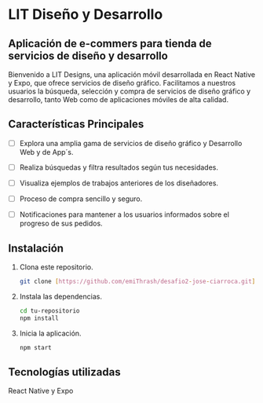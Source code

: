 # LIT Diseño y Desarrollo

## Aplicación de e-commers para tienda de servicios de diseño y desarrollo

Bienvenido a LIT Designs, una aplicación móvil desarrollada en React Native y Expo, que ofrece servicios de diseño gráfico. Facilitamos a nuestros usuarios la búsqueda, selección y compra de servicios de diseño gráfico y desarrollo, tanto Web como de aplicaciones móviles de alta calidad.

## Características Principales

- [ ] Explora una amplia gama de servicios de diseño gráfico y Desarrollo Web y de App´s.
- [ ] Realiza búsquedas y filtra resultados según tus necesidades.
- [ ] Visualiza ejemplos de trabajos anteriores de los diseñadores.
- [ ] Proceso de compra sencillo y seguro.
- [ ] Notificaciones para mantener a los usuarios informados sobre el progreso de sus pedidos.


## Instalación

1. Clona este repositorio.
   ```bash
   git clone [https://github.com/emiThrash/desafio2-jose-ciarroca.git]

2. Instala las dependencias.
   ```bash
   cd tu-repositorio
   npm install

4. Inicia la aplicación.
   ```bash
   npm start

## Tecnologías utilizadas
   
   React Native y
   Expo

